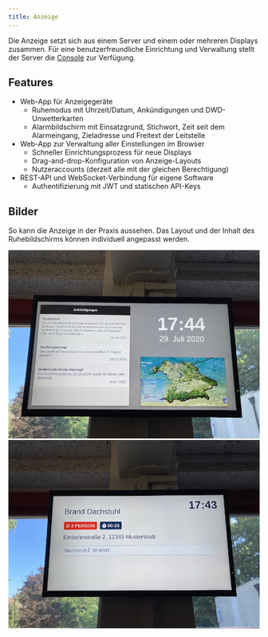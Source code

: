 ```yaml
---
title: Anzeige
---
```

Die Anzeige setzt sich aus einem Server und einem oder mehreren Displays zusammen.
Für eine benutzerfreundliche Einrichtung und Verwaltung stellt der Server die [Console](05_Console.md) zur Verfügung.

## Features

- Web-App für Anzeigegeräte
    - Ruhemodus mit Uhrzeit/Datum, Ankündigungen und DWD-Unwetterkarten
    - Alarmbildschirm mit Einsatzgrund, Stichwort, Zeit seit dem Alarmeingang, Zieladresse und Freitext der Leitstelle
- Web-App zur Verwaltung aller Einstellungen im Browser
    - Schneller Einrichtungsprozess für neue Displays
    - Drag-and-drop-Konfiguration von Anzeige-Layouts
    - Nutzeraccounts (derzeit alle mit der gleichen Berechtigung)
- REST-API und WebSocket-Verbindung für eigene Software
    - Authentifizierung mit JWT und statischen API-Keys

## Bilder

So kann die Anzeige in der Praxis aussehen.
Das Layout und der Inhalt des Ruhebildschirms können individuell angepasst werden.

![](sample_ruhemodus.jpeg)
![](sample_einsatz.jpeg)